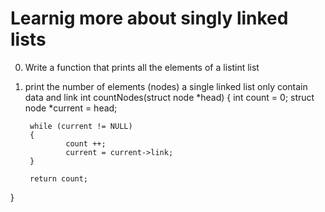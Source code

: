 # Learnig more about singly linked lists

0. Write a function that prints all the elements of a listint list
1. print the number of elements (nodes) a single linked list only contain data and link
    int countNodes(struct node *head)
{
        int count = 0;
        struct node *current = head;

        while (current != NULL)
        {
                count ++;
                current = current->link;
        }

        return count;
}

